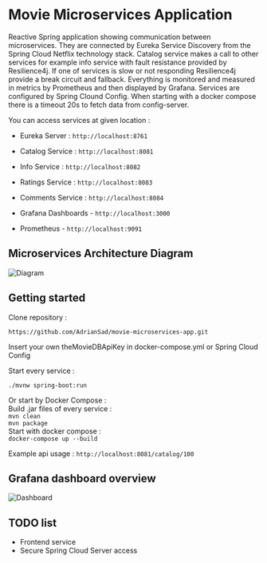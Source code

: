 # Movie Microservices Application

Reactive Spring application showing communication between microservices. They are connected by Eureka Service Discovery from the Spring Cloud Netflix technology stack.
Catalog service makes a call to other services for example info service with fault resistance provided by Resilience4j.
If one of services is slow or not responding Resilience4j provide a break circuit and fallback. Everything is monitored and measured in metrics by Prometheus and then displayed by Grafana.
Services are configured by Spring Clound Config. When starting with a docker compose there is a timeout 20s to fetch data from config-server. 

You can access services at given location :

 - Eureka Server : `http://localhost:8761`
 
 - Catalog Service : `http://localhost:8081`
 
 - Info Service : `http://localhost:8082`
 
 - Ratings Service : `http://localhost:8083`

 - Comments Service : `http://localhost:8084`

 - Grafana Dashboards - `http://localhost:3000`
 
 - Prometheus - `http://localhost:9091`

## Microservices Architecture Diagram

![Diagram](https://imgur.com/SbSRv1K.jpg)

## Getting started

Clone repository :

`https://github.com/AdrianSad/movie-microservices-app.git`

Insert your own theMovieDBApiKey in docker-compose.yml or Spring Cloud Config

Start every service :

`./mvnw spring-boot:run`

Or start by Docker Compose : \
Build .jar files of every service : \
`mvn clean`\
`mvn package`\
Start with docker compose :\
`docker-compose up --build`

Example api usage : 
`http://localhost:8081/catalog/100`

## Grafana dashboard overview

![Dashboard](https://imgur.com/llGV5eR.png)


## TODO list

 - Frontend service
 - Secure Spring Cloud Server access
